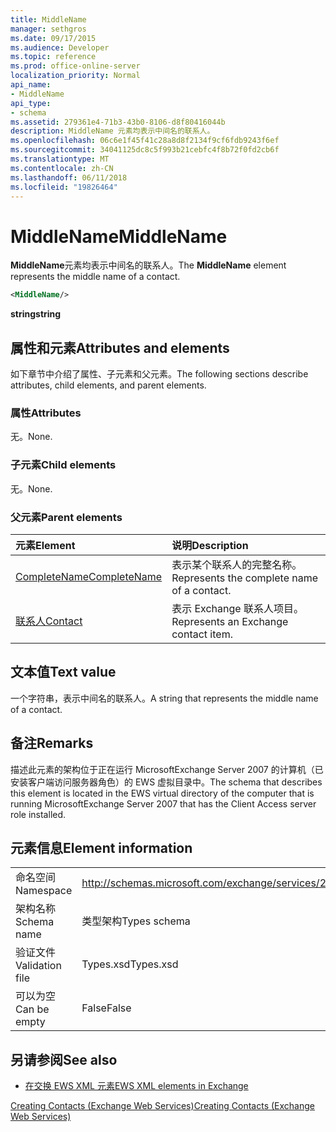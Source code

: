 ```yaml
---
title: MiddleName
manager: sethgros
ms.date: 09/17/2015
ms.audience: Developer
ms.topic: reference
ms.prod: office-online-server
localization_priority: Normal
api_name:
- MiddleName
api_type:
- schema
ms.assetid: 279361e4-71b3-43b0-8106-d8f80416044b
description: MiddleName 元素均表示中间名的联系人。
ms.openlocfilehash: 06c6e1f45f41c28a8d8f2134f9cf6fdb9243f6ef
ms.sourcegitcommit: 34041125dc8c5f993b21cebfc4f8b72f0fd2cb6f
ms.translationtype: MT
ms.contentlocale: zh-CN
ms.lasthandoff: 06/11/2018
ms.locfileid: "19826464"
---
```

# <a name="middlename"></a><span data-ttu-id="9e45c-103">MiddleName</span><span class="sxs-lookup"><span data-stu-id="9e45c-103">MiddleName</span></span>

<span data-ttu-id="9e45c-104">**MiddleName**元素均表示中间名的联系人。</span><span class="sxs-lookup"><span data-stu-id="9e45c-104">The **MiddleName** element represents the middle name of a contact.</span></span> 
  
```xml
<MiddleName/>
```

 <span data-ttu-id="9e45c-105">**string**</span><span class="sxs-lookup"><span data-stu-id="9e45c-105">**string**</span></span>
## <a name="attributes-and-elements"></a><span data-ttu-id="9e45c-106">属性和元素</span><span class="sxs-lookup"><span data-stu-id="9e45c-106">Attributes and elements</span></span>

<span data-ttu-id="9e45c-107">如下章节中介绍了属性、子元素和父元素。</span><span class="sxs-lookup"><span data-stu-id="9e45c-107">The following sections describe attributes, child elements, and parent elements.</span></span>
  
### <a name="attributes"></a><span data-ttu-id="9e45c-108">属性</span><span class="sxs-lookup"><span data-stu-id="9e45c-108">Attributes</span></span>

<span data-ttu-id="9e45c-109">无。</span><span class="sxs-lookup"><span data-stu-id="9e45c-109">None.</span></span>
  
### <a name="child-elements"></a><span data-ttu-id="9e45c-110">子元素</span><span class="sxs-lookup"><span data-stu-id="9e45c-110">Child elements</span></span>

<span data-ttu-id="9e45c-111">无。</span><span class="sxs-lookup"><span data-stu-id="9e45c-111">None.</span></span>
  
### <a name="parent-elements"></a><span data-ttu-id="9e45c-112">父元素</span><span class="sxs-lookup"><span data-stu-id="9e45c-112">Parent elements</span></span>

|<span data-ttu-id="9e45c-113">**元素**</span><span class="sxs-lookup"><span data-stu-id="9e45c-113">**Element**</span></span>|<span data-ttu-id="9e45c-114">**说明**</span><span class="sxs-lookup"><span data-stu-id="9e45c-114">**Description**</span></span>|
|:-----|:-----|
|[<span data-ttu-id="9e45c-115">CompleteName</span><span class="sxs-lookup"><span data-stu-id="9e45c-115">CompleteName</span></span>](completename.md) <br/> |<span data-ttu-id="9e45c-116">表示某个联系人的完整名称。</span><span class="sxs-lookup"><span data-stu-id="9e45c-116">Represents the complete name of a contact.</span></span>  <br/> |
|[<span data-ttu-id="9e45c-117">联系人</span><span class="sxs-lookup"><span data-stu-id="9e45c-117">Contact</span></span>](contact.md) <br/> |<span data-ttu-id="9e45c-118">表示 Exchange 联系人项目。</span><span class="sxs-lookup"><span data-stu-id="9e45c-118">Represents an Exchange contact item.</span></span>  <br/> |
   
## <a name="text-value"></a><span data-ttu-id="9e45c-119">文本值</span><span class="sxs-lookup"><span data-stu-id="9e45c-119">Text value</span></span>

<span data-ttu-id="9e45c-120">一个字符串，表示中间名的联系人。</span><span class="sxs-lookup"><span data-stu-id="9e45c-120">A string that represents the middle name of a contact.</span></span>
  
## <a name="remarks"></a><span data-ttu-id="9e45c-121">备注</span><span class="sxs-lookup"><span data-stu-id="9e45c-121">Remarks</span></span>

<span data-ttu-id="9e45c-122">描述此元素的架构位于正在运行 MicrosoftExchange Server 2007 的计算机（已安装客户端访问服务器角色）的 EWS 虚拟目录中。</span><span class="sxs-lookup"><span data-stu-id="9e45c-122">The schema that describes this element is located in the EWS virtual directory of the computer that is running MicrosoftExchange Server 2007 that has the Client Access server role installed.</span></span>
  
## <a name="element-information"></a><span data-ttu-id="9e45c-123">元素信息</span><span class="sxs-lookup"><span data-stu-id="9e45c-123">Element information</span></span>

|||
|:-----|:-----|
|<span data-ttu-id="9e45c-124">命名空间</span><span class="sxs-lookup"><span data-stu-id="9e45c-124">Namespace</span></span>  <br/> |http://schemas.microsoft.com/exchange/services/2006/types  <br/> |
|<span data-ttu-id="9e45c-125">架构名称</span><span class="sxs-lookup"><span data-stu-id="9e45c-125">Schema name</span></span>  <br/> |<span data-ttu-id="9e45c-126">类型架构</span><span class="sxs-lookup"><span data-stu-id="9e45c-126">Types schema</span></span>  <br/> |
|<span data-ttu-id="9e45c-127">验证文件</span><span class="sxs-lookup"><span data-stu-id="9e45c-127">Validation file</span></span>  <br/> |<span data-ttu-id="9e45c-128">Types.xsd</span><span class="sxs-lookup"><span data-stu-id="9e45c-128">Types.xsd</span></span>  <br/> |
|<span data-ttu-id="9e45c-129">可以为空</span><span class="sxs-lookup"><span data-stu-id="9e45c-129">Can be empty</span></span>  <br/> |<span data-ttu-id="9e45c-130">False</span><span class="sxs-lookup"><span data-stu-id="9e45c-130">False</span></span>  <br/> |
   
## <a name="see-also"></a><span data-ttu-id="9e45c-131">另请参阅</span><span class="sxs-lookup"><span data-stu-id="9e45c-131">See also</span></span>



- [<span data-ttu-id="9e45c-132">在交换 EWS XML 元素</span><span class="sxs-lookup"><span data-stu-id="9e45c-132">EWS XML elements in Exchange</span></span>](ews-xml-elements-in-exchange.md)


[<span data-ttu-id="9e45c-133">Creating Contacts (Exchange Web Services)</span><span class="sxs-lookup"><span data-stu-id="9e45c-133">Creating Contacts (Exchange Web Services)</span></span>](http://msdn.microsoft.com/library/4845917e-70d1-481c-bbd7-011ec6571789%28Office.15%29.aspx)


